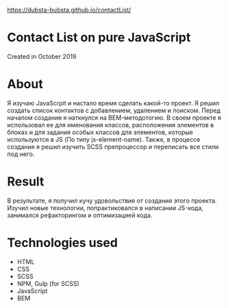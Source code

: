 https://dubsta-bubsta.github.io/contactList/
# Contact List on pure JavaScript

Created in October 2019

# About
Я изучаю JavaScrpit и настало время сделать какой-то проект. Я решил создать список контактов с добавлением, удалением и поиском. Перед началом создания я наткнулся на BEM-методотогию. В своем проекте я использовал ее для именования классов, расположения элементов в блоках и для задания особых классов для элементов, которые используются в JS (По типу js-element-name). Также, в процессе создания я решил изучить SCSS препроцессор и переписать все стили под него.
# Result
В результате, я получил кучу удовольствия от создания этого проекта. Изучил новые технологии, попрактиковался в написании JS-кода, занимался рефакторингом и оптимизацией кода.
# Technologies used
- HTML
- CSS
- SCSS
- NPM, Gulp (for SCSS)
- JavaScript
- BEM